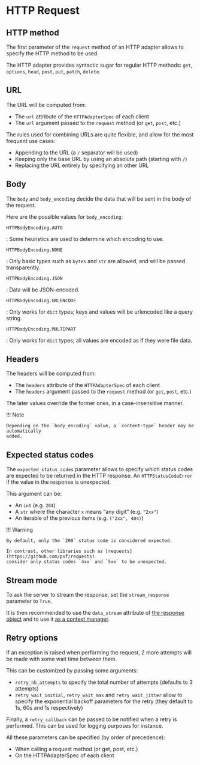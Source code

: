 # HTTP Request

## HTTP method

The first parameter of the `request` method of an HTTP adapter allows to specify the
HTTP method to be used.

The HTTP adapter provides syntactic sugar for regular HTTP methods: `get`, `options`,
`head`, `post`, `put`, `patch`, `delete`.

## URL

The URL will be computed from:

- The `url` attribute of the `HTTPAdapterSpec` of each client
- The `url` argument passed to the `request` method (or `get`, `post`, etc.)

The rules used for combining URLs are quite flexible, and allow for the most frequent
use cases:

- Appending to the URL (a `/` separator will be used)
- Keeping only the base URL by using an absolute path (starting with `/`)
- Replacing the URL entirely by specifying an other URL

## Body

The `body` and `body_encoding` decide the data that will be sent in the body of the
request.

Here are the possible values for `body_encoding`:

`HTTPBodyEncoding.AUTO`

: Some heuristics are used to determine which encoding to use.

`HTTPBodyEncoding.NONE`

: Only basic types such as `bytes` and `str` are allowed, and will be passed
transparently.

`HTTPBodyEncoding.JSON`

: Data will be JSON-encoded.

`HTTPBodyEncoding.URLENCODE`

: Only works for `dict` types; keys and values will be urlencoded like a query string.

`HTTPBodyEncoding.MULTIPART`

: Only works for `dict` types; all values are encoded as if they were file data.

## Headers

The headers will be computed from:

- The `headers` attribute of the `HTTPAdapterSpec` of each client
- The `headers` argument passed to the `request` method (or `get`, `post`, etc.)

The later values override the former ones, in a case-insensitive manner.

!!! Note

    Depending on the `body_encoding` value, a `content-type` header may be automatically
    added.

## Expected status codes

The `expected_status_codes` parameter allows to specify which status codes are expected
to be returned in the HTTP response. An `HTTPStatusCodeError` if the value in the
response is unexpected.

This argument can be:

- An `int` (e.g. `204`)
- A `str` where the character `x` means “any digit” (e.g. `"2xx"`)
- An iterable of the previous items (e.g. `("2xx", 404)`)

!!! Warning

    By default, only the `200` status code is considered expected.

    In contrast, other libraries such as [requests](https://github.com/psf/requests)
    consider only status codes `4xx` and `5xx` to be unexpected.

## Stream mode

To ask the server to stream the response, set the `stream_response` parameter to `True`.

It is then recommended to use the `data_stream` attribute of
[the response object](http_response.md#attributes) and to use it
[as a context manager](http_response.md#usage-as-a-context-manager).

## Retry options

If an exception is raised when performing the request, 2 more attempts will be made with
some wait time between them.

This can be customized by passing some arguments:

- `retry_nb_attempts` to specify the total number of attempts (defaults to 3 attempts)
- `retry_wait_initial`, `retry_wait_max` and `retry_wait_jitter` allow to specify the
  exponential backoff parameters for the retry (they default to 1s, 60s and 1s
  respectively)

Finally, a `retry_callback` can be passed to be notified when a retry is performed. This
can be used for logging purposes for instance.

All these parameters can be specified (by order of precedence):

- When calling a request method (or get, post, etc.)
- On the HTTPAdapterSpec of each client
